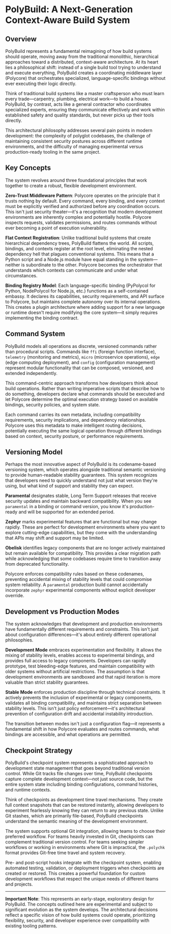 # PolyBuild: A Next-Generation Context-Aware Build System

## Overview

PolyBuild represents a fundamental reimagining of how build systems should operate, moving away from the traditional monolithic, hierarchical approaches toward a distributed, context-aware architecture. At its heart lies a philosophical shift: instead of a single build tool trying to understand and execute everything, PolyBuild creates a coordinating middleware layer (Polycore) that orchestrates specialized, language-specific bindings without ever executing their logic directly.

Think of traditional build systems like a master craftsperson who must learn every trade—carpentry, plumbing, electrical work—to build a house. PolyBuild, by contrast, acts like a general contractor who coordinates specialized experts, ensuring they communicate effectively and work within established safety and quality standards, but never picks up their tools directly.

This architectural philosophy addresses several pain points in modern development: the complexity of polyglot codebases, the challenge of maintaining consistent security postures across different runtime environments, and the difficulty of managing experimental versus production-ready tooling in the same project.

## Key Concepts

The system revolves around three foundational principles that work together to create a robust, flexible development environment.

**Zero-Trust Middleware Pattern**: Polycore operates on the principle that it trusts nothing by default. Every command, every binding, and every context must be explicitly verified and authorized before any coordination occurs. This isn't just security theater—it's a recognition that modern development environments are inherently complex and potentially hostile. Polycore inspects requests, validates permissions, and routes commands without ever becoming a point of execution vulnerability.

**Flat Context Registration**: Unlike traditional build systems that create hierarchical dependency trees, PolyBuild flattens the world. All scripts, bindings, and contexts register at the root level, eliminating the nested dependency hell that plagues conventional systems. This means that a Python script and a Node.js module have equal standing in the system—neither is subordinate to the other. Polycore becomes the orchestrator that understands which contexts can communicate and under what circumstances.

**Binding Registry Model**: Each language-specific binding (PyPolycol for Python, NodePolycol for Node.js, etc.) functions as a self-contained embassy. It declares its capabilities, security requirements, and API surface to Polycore, but maintains complete autonomy over its internal operations. This creates a plugin architecture where adding support for a new language or runtime doesn't require modifying the core system—it simply requires implementing the binding contract.

## Command System

PolyBuild models all operations as discrete, versioned commands rather than procedural scripts. Commands like `ffi` (foreign function interface), `telemetry` (monitoring and metrics), `micro` (microservice operations), `edge` (edge computing deployment), and `config` (configuration management) represent modular functionality that can be composed, versioned, and extended independently.

This command-centric approach transforms how developers think about build operations. Rather than writing imperative scripts that describe how to do something, developers declare what commands should be executed and let Polycore determine the optimal execution strategy based on available bindings, security policies, and system state.

Each command carries its own metadata, including compatibility requirements, security implications, and dependency relationships. Polycore uses this metadata to make intelligent routing decisions, potentially executing the same logical operation through different bindings based on context, security posture, or performance requirements.

## Versioning Model

Perhaps the most innovative aspect of PolyBuild is its codename-based versioning system, which operates alongside traditional semantic versioning to provide human-readable stability guarantees. This system recognizes that developers need to quickly understand not just what version they're using, but what kind of support and stability they can expect.

**Paramental** designates stable, Long Term Support releases that receive security updates and maintain backward compatibility. When you see `paramental` in a binding or command version, you know it's production-ready and will be supported for an extended period.

**Zephyr** marks experimental features that are functional but may change rapidly. These are perfect for development environments where you want to explore cutting-edge capabilities, but they come with the understanding that APIs may shift and support may be limited.

**Obelisk** identifies legacy components that are no longer actively maintained but remain available for compatibility. This provides a clear migration path while acknowledging that some codebases require time to transition away from deprecated functionality.

Polycore enforces compatibility rules based on these codenames, preventing accidental mixing of stability levels that could compromise system reliability. A `paramental` production build cannot accidentally incorporate `zephyr` experimental components without explicit developer override.

## Development vs Production Modes

The system acknowledges that development and production environments have fundamentally different requirements and constraints. This isn't just about configuration differences—it's about entirely different operational philosophies.

**Development Mode** embraces experimentation and flexibility. It allows the mixing of stability levels, enables access to experimental bindings, and provides full access to legacy components. Developers can rapidly prototype, test bleeding-edge features, and maintain compatibility with older systems without artificial restrictions. The assumption is that development environments are sandboxed and that rapid iteration is more valuable than strict stability guarantees.

**Stable Mode** enforces production discipline through technical constraints. It actively prevents the inclusion of experimental or legacy components, validates all binding compatibility, and maintains strict separation between stability levels. This isn't just policy enforcement—it's architectural prevention of configuration drift and accidental instability introduction.

The transition between modes isn't just a configuration flag—it represents a fundamental shift in how Polycore evaluates and routes commands, what bindings are accessible, and what operations are permitted.

## Checkpoint Strategy

PolyBuild's checkpoint system represents a sophisticated approach to development state management that goes beyond traditional version control. While Git tracks file changes over time, PolyBuild checkpoints capture complete development context—not just source code, but the entire system state including binding configurations, command histories, and runtime contexts.

Think of checkpoints as development time travel mechanisms. They create full context snapshots that can be restored instantly, allowing developers to experiment fearlessly knowing they can return to any previous state. Unlike Git stashes, which are primarily file-based, PolyBuild checkpoints understand the semantic meaning of the development environment.

The system supports optional Git integration, allowing teams to choose their preferred workflow. For teams heavily invested in Git, checkpoints can complement traditional version control. For teams seeking simpler workflows or working in environments where Git is impractical, the `.polychk` format provides Git-free time travel and system recovery.

Pre- and post-script hooks integrate with the checkpoint system, enabling automated testing, validation, or deployment triggers when checkpoints are created or restored. This creates a powerful foundation for custom development workflows that respect the unique needs of different teams and projects.

---

**Important Note**: This represents an early-stage, exploratory design for PolyBuild. The concepts outlined here are experimental and subject to significant evolution as the system develops. The architectural decisions reflect a specific vision of how build systems could operate, prioritizing flexibility, security, and developer experience over compatibility with existing tooling patterns.